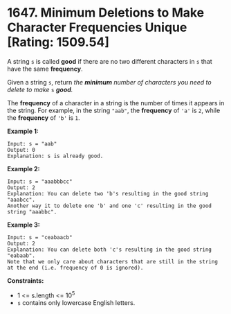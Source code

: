 # 1647. Minimum Deletions to Make Character Frequencies Unique [Rating: 1509.54]

A string `s` is called **good** if there are no two different characters in `s` that have the same **frequency**.

Given a string `s`, return *the **minimum** number of characters you need to delete to make* `s` ***good**.*

The **frequency** of a character in a string is the number of times it appears in the string. For example, in the string `"aab"`, the **frequency** of `'a'` is `2`, while the **frequency** of `'b'` is `1`.

 

**Example 1:**

```
Input: s = "aab"
Output: 0
Explanation: s is already good.
```

**Example 2:**

```
Input: s = "aaabbbcc"
Output: 2
Explanation: You can delete two 'b's resulting in the good string "aaabcc".
Another way it to delete one 'b' and one 'c' resulting in the good string "aaabbc".
```

**Example 3:**

```
Input: s = "ceabaacb"
Output: 2
Explanation: You can delete both 'c's resulting in the good string "eabaab".
Note that we only care about characters that are still in the string at the end (i.e. frequency of 0 is ignored).
```

 

**Constraints:**

- 1 <= s.length <= 10<sup>5</sup>
- `s` contains only lowercase English letters.

